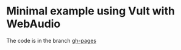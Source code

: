 # Minimal example using Vult with WebAudio

The code is in the branch [gh-pages](https://github.com/modlfo/vult-webaudio/tree/gh-pages)
